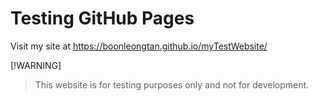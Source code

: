 # Testing GitHub Pages
Visit my site at https://boonleongtan.github.io/myTestWebsite/

[!WARNING]
> This website is for testing purposes only and not for development.
